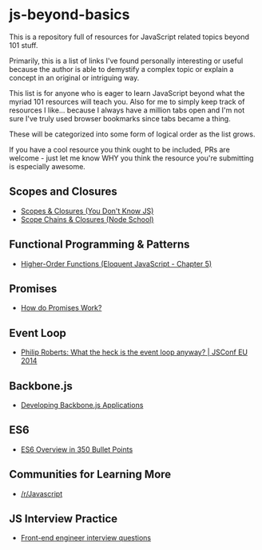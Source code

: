 # js-beyond-basics
This is a repository full of resources for JavaScript related topics beyond 101 stuff.

Primarily, this is a list of links I've found personally interesting or useful because the author is able to demystify a complex topic or explain a concept in an original or intriguing way.

This list is for anyone who is eager to learn JavaScript beyond what the myriad 101 resources will teach you. Also for me to simply keep track of resources I like... because I always have a million tabs open and I'm not sure I've truly used browser bookmarks since tabs became a thing.

These will be categorized into some form of logical order as the list grows.

If you have a cool resource you think ought to be included, PRs are welcome - just let me know WHY you think the resource you're submitting is especially awesome.

## Scopes and Closures
* [Scopes & Closures (You Don't Know JS)](https://github.com/getify/You-Dont-Know-JS/tree/master/scope%20%26%20closures)
* [Scope Chains & Closures (Node School)](https://www.github.com/jesstelford/scope-chains-closures)

## Functional Programming & Patterns
* [Higher-Order Functions (Eloquent JavaScript - Chapter 5)](http://eloquentjavascript.net/05_higher_order.html)

## Promises
* [How do Promises Work?](http://robotlolita.me/2015/11/15/how-do-promises-work.html)

## Event Loop
* [Philip Roberts: What the heck is the event loop anyway? | JSConf EU 2014](https://www.youtube.com/watch?v=8aGhZQkoFbQ)

## Backbone.js
* [Developing Backbone.js Applications](https://github.com/addyosmani/backbone-fundamentals)

## ES6
* [ES6 Overview in 350 Bullet Points](https://ponyfoo.com/articles/es6)

## Communities for Learning More
* [/r/Javascript](https://www.reddit.com/r/javascript)

## JS Interview Practice
* [Front-end engineer interview questions](http://selbielabs.com/front-end-engineer-interview-questions/)

